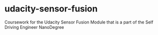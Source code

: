 # udacity-sensor-fusion
Coursework for the Udacity Sensor Fusion Module that is a part of the Self Driving Engineer NanoDegree
